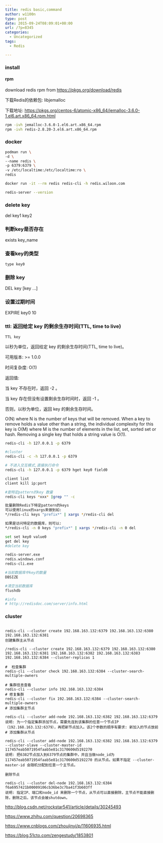 ```yaml
---
title: redis basic,command
author: w1100n
type: post
date: 2015-09-24T08:09:01+00:00
url: /?p=8345
categories:
  - Uncategorized
tags:
  - Redis

---
```

### install

#### rpm
download redis rpm from https://pkgs.org/download/redis
  
下载Redis的依赖包: libjemalloc

下载地址: https://pkgs.org/centos-6/atomic-x86_64/jemalloc-3.6.0-1.el6.art.x86_64.rpm.html

```bash
rpm -ivh jemalloc-3.6.0-1.el6.art.x86_64.rpm
rpm -ivh redis-2.8.20-3.el6.art.x86_64.rpm
```

### docker

```bash
podman run \
-d \
--name redis \
-p 6379:6379 \
-v /etc/localtime:/etc/localtime:ro \
redis

docker run -it --rm redis redis-cli -h redis.wiloon.com

```

```bash
redis-server --version
```

### delete key
del key1 key2

### 判断key是否存在
exists key_name

### 查看key的类型
    type key0

### 删除 key
DEL key [key ...]

### 设置过期时间

EXPIRE key0 10

### ttl: 返回给定 key 的剩余生存时间(TTL, time to live)
    TTL key
  
以秒为单位，返回给定 key 的剩余生存时间(TTL, time to live)。
  
可用版本: >= 1.0.0
  
时间复杂度: O(1)
  
返回值: 
  
当 key 不存在时，返回 -2 。
  
当 key 存在但没有设置剩余生存时间时，返回 -1 。
  
否则，以秒为单位，返回 key 的剩余生存时间。

O(N) where N is the number of keys that will be removed. When a key to remove holds a value other than a string, the individual complexity for this key is O(M) where M is the number of elements in the list, set, sorted set or hash. Removing a single key that holds a string value is O(1).

```bash
redis-cli -h 127.0.0.1 -p 6379

#cluster
redis-cli -c -h 127.0.0.1 -p 6379

# 不进入交互模式,直接执行命令
redis-cli -h 127.0.0.1 -p 6379 hget key0 field0

client list
client kill ip:port

#查特定pattern的key 数量
redis-cli keys *xxx* |grep "" -c

批量删除Redis下特定pattern的keys
可以使用linux的xargs来做到如: 
*/redis-cli keys "prefix*" | xargs */redis-cli del 

如果是访问特定的数据库，则可以: 
*/redis-cli -n 0 keys "prefix*" | xargs */redis-cli -n 0 del

set set key0 value0 
get del key 
#delete key 

redis-server.exe 
redis.windows.conf 
redis-cli.exe

#当前数据库中key的数量 
DBSIZE

#清空当前数据库 
flushdb 

#info
# http://redisdoc.com/server/info.html
```

### cluster

```bash创建集群主节点

redis-cli --cluster create 192.168.163.132:6379 192.168.163.132:6380 192.168.163.132:6381
创建集群主从节点

/redis-cli --cluster create 192.168.163.132:6379 192.168.163.132:6380 192.168.163.132:6381 192.168.163.132:6382 192.168.163.132:6383 192.168.163.132:6384 --cluster-replicas 1

#  检查集群
redis-cli --cluster check 192.168.163.132:6384 --cluster-search-multiple-owners

# 集群信息查看
redis-cli --cluster info 192.168.163.132:6384
# 修复集群
redis-cli --cluster fix 192.168.163.132:6384 --cluster-search-multiple-owners
# 添加集群主节点

redis-cli --cluster add-node 192.168.163.132:6382 192.168.163.132:6379 
说明: 为一个指定集群添加节点，需要先连到该集群的任意一个节点IP（192.168.163.132:6379），再把新节点加入。该2个参数的顺序有要求: 新加入的节点放前
# 添加集群从节点

redis-cli --cluster add-node 192.168.163.132:6382 192.168.163.132:6379 --cluster-slave --cluster-master-id 117457eab5071954faab5e81c3170600d5192270
说明: 把6382节点加入到6379节点的集群中，并且当做node_id为 117457eab5071954faab5e81c3170600d5192270 的从节点。如果不指定 --cluster-master-id 会随机分配到任意一个主节点。

删除节点

redis-cli --cluster del-node 192.168.163.132:6384 f6a6957421b00009106cb36be3c7ba41f3b603ff
说明: 指定IP、端口和node_id 来删除一个节点，从节点可以直接删除，主节点不能直接删除，删除之后，该节点会被shutdown。

```

http://blog.csdn.net/rockstar541/article/details/30245493
  
https://www.zhihu.com/question/20698365
  
https://www.cnblogs.com/zhoujinyi/p/11606935.html
  
https://blog.51cto.com/zengestudy/1853801